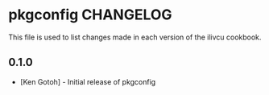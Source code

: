 pkgconfig CHANGELOG
=============

This file is used to list changes made in each version of the ilivcu cookbook.

0.1.0
-----
- [Ken Gotoh] - Initial release of pkgconfig

